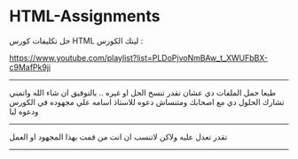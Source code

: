 # HTML-Assignments

حل تكليفات كورس HTML
لينك الكورس  : 

https://www.youtube.com/playlist?list=PLDoPjvoNmBAw_t_XWUFbBX-c9MafPk9ji

-----------------------

طبعا حمل الملفات دي عشان تقدر تنسخ الحل او غيره .. بالتوفيق ان شاء الله 
واتمني تشارك الحلول دي مع اصحابك ومتنساش دعوه للاستاذ اسامه علي مجهوده في الكورس ودعوه ليا 


**********************************
تقدر تعدل عليه ولاكن لاتنسب ان انت من قمت بهذا المجهود او العمل
**********************************
